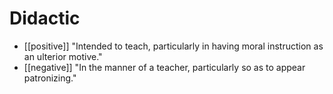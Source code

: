 # Didactic

- [[positive]] "Intended to teach, particularly in having moral instruction as an ulterior motive."
- [[negative]] "In the manner of a teacher, particularly so as to appear patronizing."


